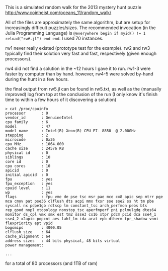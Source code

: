 This is a simulated random walk for the 2013 mystery hunt puzzle
http://www.coinheist.com/oceans_11/random_walk/

All of the files are approximately the same algorithm, but are setup for increasingly difficult puzzles/sizes.
The recommended invocation (in the Julia Programming Language) is ```@everywhere begin if myid() != 1 reload("rw#.jl") end end```. I used 70 instances.

rw1 never really existed (prototype test for the example). rw2 and rw3 typically find their solution very fast and fast, respectively (given enough processors).

rw4 did not find a solution in the ~12 hours I gave it to run. rw1-3 were faster by computer than by hand. however, rw4-5 were solved by-hand during the hunt in a few hours.

the final output from rw5.jl can be found in rw5.txt, as well as the (manually improved) log from top at the conclusion of the run (I only know it's finish time to within a few hours of it discovering a solution)

```
> cat /proc/cpuinfo
processor       : 0
vendor_id       : GenuineIntel
cpu family      : 6
model           : 47
model name      : Intel(R) Xeon(R) CPU E7- 8850  @ 2.00GHz
stepping        : 2
microcode       : 0x36
cpu MHz         : 1064.000
cache size      : 24576 KB
physical id     : 0
siblings        : 10
core id         : 0
cpu cores       : 10
apicid          : 0
initial apicid  : 0
fpu             : yes
fpu_exception   : yes
cpuid level     : 11
wp              : yes
flags           : fpu vme de pse tsc msr pae mce cx8 apic sep mtrr pge mca cmov pat pse36 clflush dts acpi mmx fxsr sse sse2 ss ht tm pbe syscall nx pdpe1gb rdtscp lm constant_tsc arch_perfmon pebs bts rep_good nopl xtopology nonstop_tsc aperfmperf pni pclmulqdq dtes64 monitor ds_cpl vmx smx est tm2 ssse3 cx16 xtpr pdcm pcid dca sse4_1 sse4_2 x2apic popcnt aes lahf_lm ida arat epb dtherm tpr_shadow vnmi flexpriority ept vpid
bogomips        : 4000.05
clflush size    : 64
cache_alignment : 64
address sizes   : 44 bits physical, 48 bits virtual
power management:

...
```
for a total of 80 processors (and 1TB of ram)
